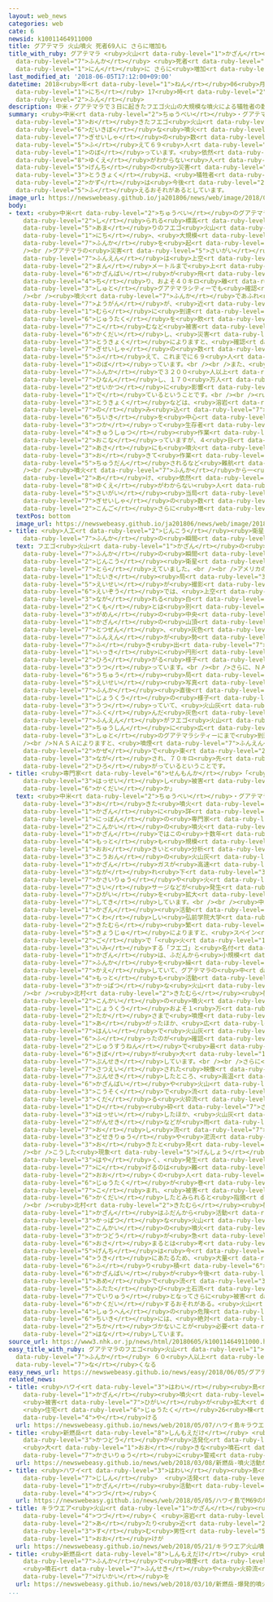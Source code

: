 ```yaml
---
layout: web_news
categories: web
cate: 6
newsid: k10011464911000
title: グアテマラ 火山噴火 死者69人に さらに増加も
title_with_ruby: グアテマラ <ruby>火山<rt data-ruby-level="1">かざん</rt></ruby><ruby>噴火<rt
  data-ruby-level="7">ふんか</rt></ruby> <ruby>死者<rt data-ruby-level="3">ししゃ</rt></ruby>69<ruby>人<rt
  data-ruby-level="1">にん</rt></ruby>に さらに<ruby>増加<rt data-ruby-level="5">ぞうか</rt></ruby>も
last_modified_at: '2018-06-05T17:12:00+09:00'
datetime: 2018<ruby>年<rt data-ruby-level="1">ねん</rt></ruby>06<ruby>月<rt data-ruby-level="1">がつ</rt></ruby>05<ruby>日<rt
  data-ruby-level="1">にち</rt></ruby> 17<ruby>時<rt data-ruby-level="2">じ</rt></ruby>12<ruby>分<rt
  data-ruby-level="2">ふん</rt></ruby>
description: 中米・グアテマラで３日に起きたフエゴ火山の大規模な噴火による犠牲者の数は、さらに増えて６９人に上っています。依然として行方がわからない人がいるため、現地の災害当局は、犠牲者の数は今後さらに増えるおそれがあるとしています。
summary: <ruby>中米<rt data-ruby-level="2">ちゅうべい</rt></ruby>・グアテマラで３<ruby>日<rt data-ruby-level="1">にち</rt></ruby>に<ruby>起<rt
  data-ruby-level="3">お</rt></ruby>きたフエゴ<ruby>火山<rt data-ruby-level="1">かざん</rt></ruby>の<ruby>大規模<rt
  data-ruby-level="6">だいきぼ</rt></ruby>な<ruby>噴火<rt data-ruby-level="7">ふんか</rt></ruby>による<ruby>犠牲者<rt
  data-ruby-level="7">ぎせいしゃ</rt></ruby>の<ruby>数<rt data-ruby-level="2">かず</rt></ruby>は、さらに<ruby>増<rt
  data-ruby-level="5">ふ</rt></ruby>えて６９<ruby>人<rt data-ruby-level="1">にん</rt></ruby>に<ruby>上<rt
  data-ruby-level="1">のぼ</rt></ruby>っています。<ruby>依然<rt data-ruby-level="7">いぜん</rt></ruby>として<ruby>行方<rt
  data-ruby-level="8">ゆくえ</rt></ruby>がわからない<ruby>人<rt data-ruby-level="1">ひと</rt></ruby>がいるため、<ruby>現地<rt
  data-ruby-level="5">げんち</rt></ruby>の<ruby>災害<rt data-ruby-level="5">さいがい</rt></ruby><ruby>当局<rt
  data-ruby-level="3">とうきょく</rt></ruby>は、<ruby>犠牲者<rt data-ruby-level="7">ぎせいしゃ</rt></ruby>の<ruby>数<rt
  data-ruby-level="2">かず</rt></ruby>は<ruby>今後<rt data-ruby-level="2">こんご</rt></ruby>さらに<ruby>増<rt
  data-ruby-level="5">ふ</rt></ruby>えるおそれがあるとしています。
image_url: https://newswebeasy.github.io/ja201806/news/web/image/2018/06/05/K10011464911_1806050944_1806050948_01_02.jpg
body:
- text: <ruby>中米<rt data-ruby-level="2">ちゅうべい</rt></ruby>のグアテマラで、<ruby>活火山<rt data-ruby-level="2">かっかざん</rt></ruby>として<ruby>知<rt
    data-ruby-level="2">し</rt></ruby>られる<ruby>標高<rt data-ruby-level="4">ひょうこう</rt></ruby>３７００メートル<ruby>余<rt
    data-ruby-level="5">あま</rt></ruby>りのフエゴ<ruby>火山<rt data-ruby-level="1">かざん</rt></ruby>が３<ruby>日<rt
    data-ruby-level="1">にち</rt></ruby>、<ruby>大規模<rt data-ruby-level="6">だいきぼ</rt></ruby>な<ruby>噴火<rt
    data-ruby-level="7">ふんか</rt></ruby>を<ruby>起<rt data-ruby-level="3">お</rt></ruby>こしました。<br
    /><br />グアテマラの<ruby>災害<rt data-ruby-level="5">さいがい</rt></ruby><ruby>当局<rt data-ruby-level="3">とうきょく</rt></ruby>によりますと、<ruby>噴煙<rt
    data-ruby-level="7">ふんえん</rt></ruby>は<ruby>上空<rt data-ruby-level="1">じょうくう</rt></ruby>１<ruby>万<rt
    data-ruby-level="2">まん</rt></ruby>メートルまで<ruby>上<rt data-ruby-level="1">あ</rt></ruby>がって<ruby>火山灰<rt
    data-ruby-level="6">かざんばい</rt></ruby>が<ruby>飛<rt data-ruby-level="4">と</rt></ruby>び<ruby>散<rt
    data-ruby-level="4">ち</rt></ruby>り、およそ４０キロ<ruby>離<rt data-ruby-level="7">はな</rt></ruby>れた<ruby>首都<rt
    data-ruby-level="3">しゅと</rt></ruby>グアテマラシティーでも<ruby>確認<rt data-ruby-level="7">かくにん</rt></ruby>できたということです。<br
    /><br /><ruby>噴火<rt data-ruby-level="7">ふんか</rt></ruby>であふれ<ruby>出<rt data-ruby-level="1">だ</rt></ruby>した<ruby>溶岩<rt
    data-ruby-level="7">ようがん</rt></ruby>が、<ruby>近<rt data-ruby-level="2">ちか</rt></ruby>くの<ruby>村<rt
    data-ruby-level="1">むら</rt></ruby>に<ruby>到達<rt data-ruby-level="7">とうたつ</rt></ruby>して<ruby>住宅<rt
    data-ruby-level="6">じゅうたく</rt></ruby>を<ruby>飲<rt data-ruby-level="7">の</rt></ruby>み<ruby>込<rt
    data-ruby-level="7">こ</rt></ruby>むなど<ruby>被害<rt data-ruby-level="7">ひがい</rt></ruby>が<ruby>拡大<rt
    data-ruby-level="6">かくだい</rt></ruby>し、<ruby>災害<rt data-ruby-level="5">さいがい</rt></ruby><ruby>当局<rt
    data-ruby-level="3">とうきょく</rt></ruby>によりますと、<ruby>確認<rt data-ruby-level="7">かくにん</rt></ruby>された<ruby>犠牲者<rt
    data-ruby-level="7">ぎせいしゃ</rt></ruby>の<ruby>数<rt data-ruby-level="2">かず</rt></ruby>はさらに<ruby>増<rt
    data-ruby-level="5">ふ</rt></ruby>えて、これまでに６９<ruby>人<rt data-ruby-level="1">にん</rt></ruby>に<ruby>上<rt
    data-ruby-level="1">のぼ</rt></ruby>っています。<br /><br />また、<ruby>今回<rt data-ruby-level="2">こんかい</rt></ruby>の<ruby>噴火<rt
    data-ruby-level="7">ふんか</rt></ruby>で３２００<ruby>人以上<rt data-ruby-level="4">にんいじょう</rt></ruby>が<ruby>避難<rt
    data-ruby-level="7">ひなん</rt></ruby>し、１７０<ruby>万人<rt data-ruby-level="2">まんにん</rt></ruby>の<ruby>生活<rt
    data-ruby-level="2">せいかつ</rt></ruby>に<ruby>影響<rt data-ruby-level="7">えいきょう</rt></ruby>が<ruby>出<rt
    data-ruby-level="1">で</rt></ruby>ているということです。<br /><br /><ruby>災害<rt data-ruby-level="5">さいがい</rt></ruby><ruby>当局<rt
    data-ruby-level="3">とうきょく</rt></ruby>などは、<ruby>溶岩<rt data-ruby-level="7">ようがん</rt></ruby>に<ruby>飲<rt
    data-ruby-level="7">の</rt></ruby>み<ruby>込<rt data-ruby-level="7">こ</rt></ruby>まれた<ruby>地域<rt
    data-ruby-level="6">ちいき</rt></ruby>を<ruby>中心<rt data-ruby-level="2">ちゅうしん</rt></ruby>にヘリコプターなどを<ruby>使<rt
    data-ruby-level="3">つか</rt></ruby>って<ruby>生存者<rt data-ruby-level="6">せいぞんしゃ</rt></ruby>の<ruby>救出<rt
    data-ruby-level="4">きゅうしゅつ</rt></ruby><ruby>作業<rt data-ruby-level="3">さぎょう</rt></ruby>を<ruby>行<rt
    data-ruby-level="2">おこな</rt></ruby>っていますが、４<ruby>日<rt data-ruby-level="1">にち</rt></ruby>の<ruby>朝<rt
    data-ruby-level="2">あさ</rt></ruby>にも<ruby>噴火<rt data-ruby-level="7">ふんか</rt></ruby>が<ruby>起<rt
    data-ruby-level="3">お</rt></ruby>きて<ruby>作業<rt data-ruby-level="3">さぎょう</rt></ruby>が<ruby>中断<rt
    data-ruby-level="5">ちゅうだん</rt></ruby>されるなど<ruby>難航<rt data-ruby-level="6">なんこう</rt></ruby>しています。<br
    /><br /><ruby>噴火<rt data-ruby-level="7">ふんか</rt></ruby>から一<ruby>夜<rt data-ruby-level="2">よる</rt></ruby>が<ruby>明<rt
    data-ruby-level="2">あ</rt></ruby>け、<ruby>依然<rt data-ruby-level="7">いぜん</rt></ruby>として<ruby>行方<rt
    data-ruby-level="8">ゆくえ</rt></ruby>がわからない<ruby>人<rt data-ruby-level="1">ひと</rt></ruby>もいることから、グアテマラの<ruby>災害<rt
    data-ruby-level="5">さいがい</rt></ruby><ruby>当局<rt data-ruby-level="3">とうきょく</rt></ruby>は、<ruby>犠牲者<rt
    data-ruby-level="7">ぎせいしゃ</rt></ruby>の<ruby>数<rt data-ruby-level="2">かず</rt></ruby>は<ruby>今後<rt
    data-ruby-level="2">こんご</rt></ruby>さらに<ruby>増<rt data-ruby-level="5">ふ</rt></ruby>えるおそれがあるとしています。
  textPos: bottom
  image_url: https://newswebeasy.github.io/ja201806/news/web/image/2018/06/05/K10011464911_1806050944_1806050948_01_03.jpg
- title: <ruby>人工<rt data-ruby-level="2">じんこう</rt></ruby><ruby>衛星<rt data-ruby-level="5">えいせい</rt></ruby>が<ruby>噴火<rt
    data-ruby-level="7">ふんか</rt></ruby>の<ruby>瞬間<rt data-ruby-level="7">しゅんかん</rt></ruby>を…
  text: フエゴ<ruby>火山<rt data-ruby-level="1">かざん</rt></ruby>の<ruby>大規模<rt data-ruby-level="6">だいきぼ</rt></ruby>な<ruby>噴火<rt
    data-ruby-level="7">ふんか</rt></ruby>の<ruby>瞬間<rt data-ruby-level="7">しゅんかん</rt></ruby>をアメリカの<ruby>人工<rt
    data-ruby-level="2">じんこう</rt></ruby><ruby>衛星<rt data-ruby-level="5">えいせい</rt></ruby>が<ruby>捉<rt
    data-ruby-level="7">とら</rt></ruby>えていました。<br /><br />アメリカのＮＯＡＡ＝<ruby>海洋<rt data-ruby-level="3">かいよう</rt></ruby><ruby>大気<rt
    data-ruby-level="1">たいき</rt></ruby><ruby>局<rt data-ruby-level="3">きょく</rt></ruby>の<ruby>衛星<rt
    data-ruby-level="5">えいせい</rt></ruby>が<ruby>撮影<rt data-ruby-level="7">さつえい</rt></ruby>した<ruby>映像<rt
    data-ruby-level="6">えいぞう</rt></ruby>では、<ruby>上空<rt data-ruby-level="1">じょうくう</rt></ruby>を<ruby>流<rt
    data-ruby-level="3">なが</rt></ruby>れる<ruby>白<rt data-ruby-level="1">しろ</rt></ruby>い<ruby>雲<rt
    data-ruby-level="2">くも</rt></ruby>とは<ruby>別<rt data-ruby-level="4">べつ</rt></ruby>に、<ruby>画面<rt
    data-ruby-level="3">がめん</rt></ruby>の<ruby>中央<rt data-ruby-level="3">ちゅうおう</rt></ruby>にあるフエゴ<ruby>火山<rt
    data-ruby-level="1">かざん</rt></ruby>の<ruby>山頂<rt data-ruby-level="6">さんちょう</rt></ruby>から<ruby>突然<rt
    data-ruby-level="7">とつぜん</rt></ruby>、<ruby>灰色<rt data-ruby-level="6">はいいろ</rt></ruby>の<ruby>噴煙<rt
    data-ruby-level="7">ふんえん</rt></ruby>が<ruby>勢<rt data-ruby-level="5">いきお</rt></ruby>いよく<ruby>吹<rt
    data-ruby-level="7">ふ</rt></ruby>き<ruby>出<rt data-ruby-level="7">だ</rt></ruby>し、<ruby>一気<rt
    data-ruby-level="1">いっき</rt></ruby>に<ruby>円形<rt data-ruby-level="2">えんけい</rt></ruby>に<ruby>広<rt
    data-ruby-level="2">ひろ</rt></ruby>がる<ruby>様子<rt data-ruby-level="3">ようす</rt></ruby>が<ruby>写<rt
    data-ruby-level="3">うつ</rt></ruby>っています。<br /><br />さらに、ＮＡＳＡ＝アメリカ<ruby>航空<rt data-ruby-level="4">こうくう</rt></ruby><ruby>宇宙<rt
    data-ruby-level="6">うちゅう</rt></ruby><ruby>局<rt data-ruby-level="3">きょく</rt></ruby>の<ruby>衛星<rt
    data-ruby-level="5">えいせい</rt></ruby><ruby>写真<rt data-ruby-level="3">しゃしん</rt></ruby>にも<ruby>噴火<rt
    data-ruby-level="7">ふんか</rt></ruby><ruby>直後<rt data-ruby-level="2">ちょくご</rt></ruby>の<ruby>上空<rt
    data-ruby-level="1">じょうくう</rt></ruby>の<ruby>様子<rt data-ruby-level="3">ようす</rt></ruby>が<ruby>写<rt
    data-ruby-level="3">うつ</rt></ruby>っていて、<ruby>火山灰<rt data-ruby-level="6">かざんばい</rt></ruby>などを<ruby>含<rt
    data-ruby-level="7">ふく</rt></ruby>んだ<ruby>灰色<rt data-ruby-level="6">はいいろ</rt></ruby>の<ruby>噴煙<rt
    data-ruby-level="7">ふんえん</rt></ruby>がフエゴ<ruby>火山<rt data-ruby-level="1">かざん</rt></ruby>を<ruby>中心<rt
    data-ruby-level="2">ちゅうしん</rt></ruby>に<ruby>広<rt data-ruby-level="2">ひろ</rt></ruby>がり、<ruby>首都<rt
    data-ruby-level="3">しゅと</rt></ruby>のグアテマラシティーにまで<ruby>到達<rt data-ruby-level="7">とうたつ</rt></ruby>しているのがわかります。<br
    /><br />ＮＡＳＡによりますと、<ruby>噴煙<rt data-ruby-level="7">ふんえん</rt></ruby>は<ruby>風<rt
    data-ruby-level="2">かぜ</rt></ruby>で<ruby>東<rt data-ruby-level="2">ひがし</rt></ruby>に<ruby>流<rt
    data-ruby-level="3">なが</rt></ruby>され、７０キロ<ruby>先<rt data-ruby-level="1">さき</rt></ruby>にまで<ruby>広<rt
    data-ruby-level="2">ひろ</rt></ruby>がっているということです。
- title: <ruby>専門家<rt data-ruby-level="6">せんもんか</rt></ruby>「<ruby>火砕流<rt data-ruby-level="7">かさいりゅう</rt></ruby>などが<ruby>発生<rt
    data-ruby-level="3">はっせい</rt></ruby>し<ruby>被害<rt data-ruby-level="7">ひがい</rt></ruby><ruby>拡大<rt
    data-ruby-level="6">かくだい</rt></ruby>か」
  text: <ruby>中米<rt data-ruby-level="2">ちゅうべい</rt></ruby>・グアテマラのフエゴ<ruby>火山<rt data-ruby-level="1">かざん</rt></ruby>で<ruby>起<rt
    data-ruby-level="3">お</rt></ruby>きた<ruby>噴火<rt data-ruby-level="7">ふんか</rt></ruby>について、グアテマラの<ruby>火山<rt
    data-ruby-level="1">かざん</rt></ruby>に<ruby>詳<rt data-ruby-level="7">くわ</rt></ruby>しい<ruby>日本<rt
    data-ruby-level="1">にっぽん</rt></ruby>の<ruby>専門家<rt data-ruby-level="6">せんもんか</rt></ruby>は、<ruby>今回<rt
    data-ruby-level="2">こんかい</rt></ruby>の<ruby>噴火<rt data-ruby-level="7">ふんか</rt></ruby>は、フエゴ<ruby>火山<rt
    data-ruby-level="1">かざん</rt></ruby>ではこの<ruby>十数年<rt data-ruby-level="2">じゅうすうねん</rt></ruby>で<ruby>最<rt
    data-ruby-level="4">もっと</rt></ruby>も<ruby>規模<rt data-ruby-level="6">きぼ</rt></ruby>が<ruby>大<rt
    data-ruby-level="1">おお</rt></ruby>きいと<ruby>分析<rt data-ruby-level="7">ぶんせき</rt></ruby>していて、<ruby>高温<rt
    data-ruby-level="3">こうおん</rt></ruby>の<ruby>火山灰<rt data-ruby-level="6">かざんばい</rt></ruby>や<ruby>火山<rt
    data-ruby-level="1">かざん</rt></ruby>ガスが<ruby>高速<rt data-ruby-level="3">こうそく</rt></ruby>で<ruby>流<rt
    data-ruby-level="3">なが</rt></ruby>れ<ruby>下<rt data-ruby-level="3">くだ</rt></ruby>る<ruby>火砕流<rt
    data-ruby-level="7">かさいりゅう</rt></ruby>や<ruby>火<rt data-ruby-level="1">ひ</rt></ruby><ruby>砕<rt
    data-ruby-level="7">さい</rt></ruby>サージなどが<ruby>発生<rt data-ruby-level="3">はっせい</rt></ruby>し、<ruby>被害<rt
    data-ruby-level="7">ひがい</rt></ruby>を<ruby>拡大<rt data-ruby-level="6">かくだい</rt></ruby>させたとみられると<ruby>指摘<rt
    data-ruby-level="7">してき</rt></ruby>しています。<br /><br /><ruby>中米<rt data-ruby-level="2">ちゅうべい</rt></ruby>・グアテマラの<ruby>火山<rt
    data-ruby-level="1">かざん</rt></ruby><ruby>活動<rt data-ruby-level="3">かつどう</rt></ruby>に<ruby>詳<rt
    data-ruby-level="7">くわ</rt></ruby>しい<ruby>弘前学院大学<rt data-ruby-level="8">ひろさきがくいんだいがく</rt></ruby>の<ruby>北村<rt
    data-ruby-level="2">きたむら</rt></ruby><ruby>繁<rt data-ruby-level="8">しげし</rt></ruby><ruby>教授<rt
    data-ruby-level="5">きょうじゅ</rt></ruby>によりますと、<ruby>スペイン<rt data-ruby-level="2">すぺいん</rt></ruby><ruby>語<rt
    data-ruby-level="2">ご</rt></ruby>で「<ruby>火<rt data-ruby-level="1">ひ</rt></ruby>」を<ruby>意味<rt
    data-ruby-level="3">いみ</rt></ruby>する「フエゴ」と<ruby>名付<rt data-ruby-level="4">なづ</rt></ruby>けられたこの<ruby>火山<rt
    data-ruby-level="1">かざん</rt></ruby>は、ふだんから<ruby>小規模<rt data-ruby-level="6">しょうきぼ</rt></ruby>な<ruby>噴火<rt
    data-ruby-level="7">ふんか</rt></ruby>を<ruby>繰<rt data-ruby-level="7">く</rt></ruby>り<ruby>返<rt
    data-ruby-level="7">かえ</rt></ruby>していて、グアテマラの<ruby>中<rt data-ruby-level="1">なか</rt></ruby>でも<ruby>最<rt
    data-ruby-level="4">もっと</rt></ruby>も<ruby>活動<rt data-ruby-level="3">かつどう</rt></ruby>が<ruby>活発<rt
    data-ruby-level="3">かっぱつ</rt></ruby>な<ruby>火山<rt data-ruby-level="1">かざん</rt></ruby>の１つだということです。<br
    /><br /><ruby>北村<rt data-ruby-level="2">きたむら</rt></ruby><ruby>教授<rt data-ruby-level="5">きょうじゅ</rt></ruby>によりますと、<ruby>今回<rt
    data-ruby-level="2">こんかい</rt></ruby>の<ruby>噴火<rt data-ruby-level="7">ふんか</rt></ruby>は、<ruby>上空<rt
    data-ruby-level="1">じょうくう</rt></ruby>およそ１<ruby>万<rt data-ruby-level="2">まん</rt></ruby>メートルの<ruby>高<rt
    data-ruby-level="2">たか</rt></ruby>さまで<ruby>噴煙<rt data-ruby-level="7">ふんえん</rt></ruby>が<ruby>上<rt
    data-ruby-level="1">あ</rt></ruby>がったほか、<ruby>広<rt data-ruby-level="2">ひろ</rt></ruby>い<ruby>範囲<rt
    data-ruby-level="7">はんい</rt></ruby>で<ruby>火山灰<rt data-ruby-level="6">かざんばい</rt></ruby>が<ruby>降<rt
    data-ruby-level="6">ふ</rt></ruby>ったのが<ruby>確認<rt data-ruby-level="7">かくにん</rt></ruby>されたことなどから、この<ruby>十数年<rt
    data-ruby-level="2">じゅうすうねん</rt></ruby>で<ruby>最<rt data-ruby-level="4">もっと</rt></ruby>も<ruby>規模<rt
    data-ruby-level="6">きぼ</rt></ruby>が<ruby>大<rt data-ruby-level="1">おお</rt></ruby>きいと<ruby>分析<rt
    data-ruby-level="7">ぶんせき</rt></ruby>しています。<br /><br />さらに<ruby>現地<rt data-ruby-level="5">げんち</rt></ruby>で<ruby>撮影<rt
    data-ruby-level="7">さつえい</rt></ruby>された<ruby>映像<rt data-ruby-level="6">えいぞう</rt></ruby>を<ruby>分析<rt
    data-ruby-level="7">ぶんせき</rt></ruby>したところ、<ruby>高温<rt data-ruby-level="3">こうおん</rt></ruby>の<ruby>火山灰<rt
    data-ruby-level="6">かざんばい</rt></ruby>や<ruby>火山<rt data-ruby-level="1">かざん</rt></ruby>ガスなどが<ruby>高速<rt
    data-ruby-level="3">こうそく</rt></ruby>で<ruby>流<rt data-ruby-level="3">なが</rt></ruby>れ<ruby>下<rt
    data-ruby-level="3">くだ</rt></ruby>る<ruby>火砕流<rt data-ruby-level="7">かさいりゅう</rt></ruby>や<ruby>火<rt
    data-ruby-level="1">ひ</rt></ruby><ruby>砕<rt data-ruby-level="7">さい</rt></ruby>サージが<ruby>発生<rt
    data-ruby-level="3">はっせい</rt></ruby>したほか、<ruby>火山灰<rt data-ruby-level="6">かざんばい</rt></ruby>や<ruby>岩石<rt
    data-ruby-level="2">がんせき</rt></ruby>などが<ruby>雨<rt data-ruby-level="1">あめ</rt></ruby>などで<ruby>押<rt
    data-ruby-level="7">お</rt></ruby>し<ruby>流<rt data-ruby-level="7">なが</rt></ruby>される<ruby>土石流<rt
    data-ruby-level="3">どせきりゅう</rt></ruby>や<ruby>泥流<rt data-ruby-level="7">でいりゅう</rt></ruby>が<ruby>起<rt
    data-ruby-level="3">お</rt></ruby>きたと<ruby>見<rt data-ruby-level="1">み</rt></ruby>られるということです。<br
    /><br />こうした<ruby>現象<rt data-ruby-level="5">げんしょう</rt></ruby>は、いずれもスピードが<ruby>速<rt
    data-ruby-level="3">はや</rt></ruby>く、<ruby>発生<rt data-ruby-level="3">はっせい</rt></ruby>してから<ruby>逃<rt
    data-ruby-level="7">に</rt></ruby>げるのは<ruby>難<rt data-ruby-level="6">むずか</rt></ruby>しいということで、<ruby>多<rt
    data-ruby-level="2">おお</rt></ruby>くの<ruby>人<rt data-ruby-level="1">ひと</rt></ruby>や<ruby>住宅<rt
    data-ruby-level="6">じゅうたく</rt></ruby>が<ruby>巻<rt data-ruby-level="7">ま</rt></ruby>き<ruby>込<rt
    data-ruby-level="7">こ</rt></ruby>まれ、<ruby>被害<rt data-ruby-level="7">ひがい</rt></ruby>が<ruby>拡大<rt
    data-ruby-level="6">かくだい</rt></ruby>したとみられると<ruby>指摘<rt data-ruby-level="7">してき</rt></ruby>しています。<br
    /><br /><ruby>北村<rt data-ruby-level="2">きたむら</rt></ruby><ruby>教授<rt data-ruby-level="5">きょうじゅ</rt></ruby>は「フエゴ<ruby>火山<rt
    data-ruby-level="1">かざん</rt></ruby>はふだんから<ruby>活動<rt data-ruby-level="3">かつどう</rt></ruby>が<ruby>活発<rt
    data-ruby-level="3">かっぱつ</rt></ruby>な<ruby>火山<rt data-ruby-level="1">かざん</rt></ruby>なので、<ruby>今回<rt
    data-ruby-level="2">こんかい</rt></ruby>の<ruby>噴火<rt data-ruby-level="7">ふんか</rt></ruby><ruby>活動<rt
    data-ruby-level="3">かつどう</rt></ruby>が<ruby>急<rt data-ruby-level="3">きゅう</rt></ruby>に<ruby>収<rt
    data-ruby-level="6">おさ</rt></ruby>まるとは<ruby>考<rt data-ruby-level="2">かんが</rt></ruby>えにくい。また、<ruby>現地<rt
    data-ruby-level="5">げんち</rt></ruby>は<ruby>今<rt data-ruby-level="2">いま</rt></ruby>、<ruby>雨季<rt
    data-ruby-level="4">うき</rt></ruby>にあたるため、<ruby>大量<rt data-ruby-level="4">たいりょう</rt></ruby>に<ruby>降<rt
    data-ruby-level="6">ふ</rt></ruby>り<ruby>積<rt data-ruby-level="6">つ</rt></ruby>もった<ruby>火山灰<rt
    data-ruby-level="6">かざんばい</rt></ruby>が<ruby>今後<rt data-ruby-level="2">こんご</rt></ruby>の<ruby>雨<rt
    data-ruby-level="1">あめ</rt></ruby>で<ruby>流<rt data-ruby-level="3">なが</rt></ruby>され、<ruby>再<rt
    data-ruby-level="5">ふたた</rt></ruby>び<ruby>土石流<rt data-ruby-level="3">どせきりゅう</rt></ruby>や<ruby>泥流<rt
    data-ruby-level="7">でいりゅう</rt></ruby>となってさらに<ruby>被害<rt data-ruby-level="7">ひがい</rt></ruby>が<ruby>拡大<rt
    data-ruby-level="6">かくだい</rt></ruby>するおそれがある。<ruby>火山<rt data-ruby-level="1">かざん</rt></ruby><ruby>周辺<rt
    data-ruby-level="4">しゅうへん</rt></ruby>の<ruby>危険<rt data-ruby-level="6">きけん</rt></ruby>な<ruby>地域<rt
    data-ruby-level="6">ちいき</rt></ruby>には、<ruby>絶対<rt data-ruby-level="5">ぜったい</rt></ruby>に<ruby>近<rt
    data-ruby-level="2">ちか</rt></ruby>づかないことが<ruby>必要<rt data-ruby-level="4">ひつよう</rt></ruby>だ」と<ruby>話<rt
    data-ruby-level="2">はな</rt></ruby>しています。
source_url: https://www3.nhk.or.jp/news/html/20180605/k10011464911000.html
easy_title_with_ruby: グアテマラのフエゴ<ruby>火山<rt data-ruby-level="1">かざん</rt></ruby>が<ruby>噴火<rt
  data-ruby-level="7">ふんか</rt></ruby> ６０<ruby>人以上<rt data-ruby-level="4">にんいじょう</rt></ruby>が<ruby>亡<rt
  data-ruby-level="7">な</rt></ruby>くなる
easy_news_url: https://newswebeasy.github.io/news/easy/2018/06/05/グアテマラのフエゴ火山が噴火-60人以上が亡くなる
related_news:
- title: <ruby>ハワイ<rt data-ruby-level="3">はわい</rt></ruby><ruby>島<rt data-ruby-level="3">とう</rt></ruby>キラウエア<ruby>火山<rt
    data-ruby-level="1">かざん</rt></ruby><ruby>噴火<rt data-ruby-level="7">ふんか</rt></ruby>
    <ruby>被害<rt data-ruby-level="7">ひがい</rt></ruby>が<ruby>拡大<rt data-ruby-level="6">かくだい</rt></ruby>
    <ruby>住宅<rt data-ruby-level="6">じゅうたく</rt></ruby>26<ruby>棟<rt data-ruby-level="7">むね</rt></ruby><ruby>焼<rt
    data-ruby-level="4">や</rt></ruby>ける
  url: https://newswebeasy.github.io/news/web/2018/05/07/ハワイ島キラウエア火山噴火-被害が拡大-住宅26棟焼ける
- title: <ruby>新燃岳<rt data-ruby-level="8">しんもえだけ</rt></ruby> <ruby>噴火<rt data-ruby-level="7">ふんか</rt></ruby><ruby>活動<rt
    data-ruby-level="3">かつどう</rt></ruby>が<ruby>活発化<rt data-ruby-level="3">かっぱつか</rt></ruby>
    <ruby>大<rt data-ruby-level="1">おお</rt></ruby>きな<ruby>噴石<rt data-ruby-level="7">ふんせき</rt></ruby>や<ruby>火砕流<rt
    data-ruby-level="7">かさいりゅう</rt></ruby>に<ruby>警戒<rt data-ruby-level="7">けいかい</rt></ruby>を
  url: https://newswebeasy.github.io/news/web/2018/03/08/新燃岳-噴火活動が活発化-大きな噴石や火砕流に警戒を
- title: <ruby>ハワイ<rt data-ruby-level="3">はわい</rt></ruby><ruby>島<rt data-ruby-level="3">とう</rt></ruby>でM6.9の<ruby>地震<rt
    data-ruby-level="7">じしん</rt></ruby>  <ruby>活発<rt data-ruby-level="3">かっぱつ</rt></ruby>な<ruby>火山<rt
    data-ruby-level="1">かざん</rt></ruby><ruby>活動<rt data-ruby-level="3">かつどう</rt></ruby><ruby>続<rt
    data-ruby-level="4">つづ</rt></ruby>く
  url: https://newswebeasy.github.io/news/web/2018/05/05/ハワイ島でM69の地震-活発な火山活動続く
- title: キラウエア<ruby>火山<rt data-ruby-level="1">かざん</rt></ruby><ruby>噴火<rt data-ruby-level="7">ふんか</rt></ruby><ruby>続<rt
    data-ruby-level="4">つづ</rt></ruby>く <ruby>溶岩<rt data-ruby-level="7">ようがん</rt></ruby><ruby>当<rt
    data-ruby-level="2">あ</rt></ruby>たり<ruby>近<rt data-ruby-level="2">ちか</rt></ruby>くに<ruby>住<rt
    data-ruby-level="3">す</rt></ruby>む<ruby>男性<rt data-ruby-level="5">だんせい</rt></ruby><ruby>大<rt
    data-ruby-level="1">おお</rt></ruby>けが
  url: https://newswebeasy.github.io/news/web/2018/05/21/キラウエア火山噴火続く-溶岩当たり近くに住む男性大けが
- title: <ruby>新燃岳<rt data-ruby-level="8">しんもえだけ</rt></ruby> <ruby>爆発的<rt data-ruby-level="7">ばくはつてき</rt></ruby><ruby>噴火<rt
    data-ruby-level="7">ふんか</rt></ruby>で<ruby>噴煙<rt data-ruby-level="7">ふんえん</rt></ruby>4500ｍに
    <ruby>噴石<rt data-ruby-level="7">ふんせき</rt></ruby>や<ruby>火砕流<rt data-ruby-level="7">かさいりゅう</rt></ruby>に<ruby>警戒<rt
    data-ruby-level="7">けいかい</rt></ruby>を
  url: https://newswebeasy.github.io/news/web/2018/03/10/新燃岳-爆発的噴火で噴煙4500mに-噴石や火砕流に警戒を
...
```

